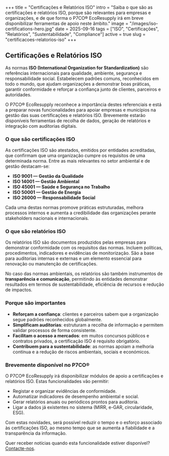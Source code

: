 +++
title = "Certificações e Relatórios ISO"
intro = "Saiba o que são as certificações e relatórios ISO, porque são relevantes para empresas e organizações, e de que forma o P7CO® EcoResupply irá em breve disponibilizar ferramentas de apoio neste âmbito."
image = "/images/iso-certifications-hero.jpg"
date = 2025-09-16
tags = ["ISO", "Certificações", "Relatórios", "Sustentabilidade", "Compliance"]
active = true
slug = "certificacoes-relatorios-iso"
+++

## Certificações e Relatórios ISO

As normas **ISO (International Organization for Standardization)** são referências internacionais para qualidade, ambiente, segurança e responsabilidade social. Estabelecem padrões comuns, reconhecidos em todo o mundo, que ajudam organizações a demonstrar boas práticas, garantir conformidade e reforçar a confiança junto de clientes, parceiros e autoridades.

O P7CO® EcoResupply reconhece a importância destes referenciais e está a preparar novas funcionalidades para apoiar empresas e municípios na gestão das suas certificações e relatórios ISO. Brevemente estarão disponíveis ferramentas de recolha de dados, geração de relatórios e integração com auditorias digitais.

### O que são certificações ISO

As certificações ISO são atestados, emitidos por entidades acreditadas, que confirmam que uma organização cumpre os requisitos de uma determinada norma. Entre as mais relevantes no setor ambiental e de gestão destacam-se:

- **ISO 9001 — Gestão da Qualidade**  
- **ISO 14001 — Gestão Ambiental**  
- **ISO 45001 — Saúde e Segurança no Trabalho**  
- **ISO 50001 — Gestão de Energia**  
- **ISO 26000 — Responsabilidade Social**

Cada uma destas normas promove práticas estruturadas, melhora processos internos e aumenta a credibilidade das organizações perante stakeholders nacionais e internacionais.

### O que são relatórios ISO

Os relatórios ISO são documentos produzidos pelas empresas para demonstrar conformidade com os requisitos das normas. Incluem políticas, procedimentos, indicadores e evidências de monitorização. São a base para auditorias internas e externas e um elemento essencial para renovação ou manutenção de certificações.

No caso das normas ambientais, os relatórios são também instrumentos de **transparência e comunicação**, permitindo às entidades demonstrar resultados em termos de sustentabilidade, eficiência de recursos e redução de impactos.

### Porque são importantes

- **Reforçam a confiança**: clientes e parceiros sabem que a organização segue padrões reconhecidos globalmente.  
- **Simplificam auditorias**: estruturam a recolha de informação e permitem validar processos de forma consistente.  
- **Facilitam o acesso a mercados**: em muitos concursos públicos e contratos privados, a certificação ISO é requisito obrigatório.  
- **Contribuem para a sustentabilidade**: as normas apoiam a melhoria contínua e a redução de riscos ambientais, sociais e económicos.

### Brevemente disponível no P7CO®

O P7CO® EcoResupply irá disponibilizar módulos de apoio a certificações e relatórios ISO. Estas funcionalidades vão permitir:

- Registar e organizar evidências de conformidade.  
- Automatizar indicadores de desempenho ambiental e social.  
- Gerar relatórios anuais ou periódicos prontos para auditoria.  
- Ligar a dados já existentes no sistema (MIRR, e-GAR, circularidade, ESG).  

Com estas novidades, será possível reduzir o tempo e o esforço associado às certificações ISO, ao mesmo tempo que se aumenta a fiabilidade e a transparência da informação.

Quer receber notícias quando esta funcionalidade estiver disponível? [Contacte-nos](/pt/home/contact).
